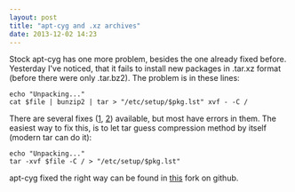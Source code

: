 ```yaml
---
layout: post
title: "apt-cyg and .xz archives"
date: 2013-12-02 14:23
---
```


Stock apt-cyg has one more problem, besides the one already fixed before.
Yesterday I've noticed, that it fails to install new packages in .tar.xz format (before there were only .tar.bz2).
The problem is in these lines:

~~~
echo "Unpacking..."
cat $file | bunzip2 | tar > "/etc/setup/$pkg.lst" xvf - -C /
~~~

There are several fixes ([1](https://code.google.com/p/apt-cyg/issues/detail?id=26), [2](https://code.google.com/p/apt-cyg/issues/detail?id=32)) available,
but most have errors in them. The easiest way to fix this, is to let tar guess compression method by itself (modern tar can do it):

~~~
echo "Unpacking..."
tar -xvf $file -C / > "/etc/setup/$pkg.lst"
~~~

apt-cyg fixed the right way can be found in [this](https://github.com/Simuc/apt-cyg) fork on github.
